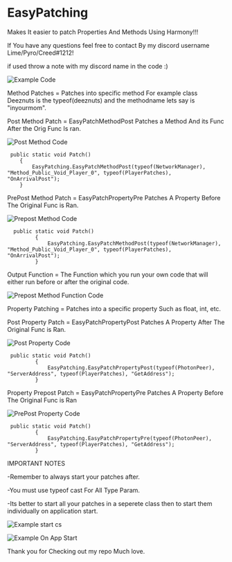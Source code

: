 # EasyPatching
Makes It easier to patch Properties And Methods Using Harmony!!!

If You have any questions feel free to contact By my discord username Lime/Pyro/Creed#1212!

if used throw a note with my discord name in the code :)

![Example Code](https://i.imgur.com/XlgJtun.png)

Method Patches = Patches into specific method For example class Deeznuts is the typeof(deeznuts) and the methodname lets say is "inyourmom".

Post Method Patch = EasyPatchMethodPost Patches a Method And its Func After the Orig Func Is ran.

![Post Method Code](https://i.imgur.com/LDqrniE.png)

     public static void Patch()
        {
            EasyPatching.EasyPatchMethodPost(typeof(NetworkManager), "Method_Public_Void_Player_0", typeof(PlayerPatches), "OnArrivalPost");
        }

PrePost Method Patch = EasyPatchPropertyPre Patches A Property Before The Original Func is Ran.

![Prepost Method Code](https://i.imgur.com/oybkPbD.png)

      public static void Patch()
             {
                 EasyPatching.EasyPatchMethodPost(typeof(NetworkManager), "Method_Public_Void_Player_0", typeof(PlayerPatches), "OnArrivalPost");
             }
Output Function = The Function which you run your own code that will either run before or after the original code.

![Prepost Method Function Code](https://i.imgur.com/xeYbxSs.png)

Property Patching = Patches into a specific property Such as float, int, etc.

Post Property Patch = EasyPatchPropertyPost Patches A Property After The Original Func is Ran.

![Post Property Code](https://i.imgur.com/tSAd9E1.png)
     
     public static void Patch()
             {
                 EasyPatching.EasyPatchPropertyPost(typeof(PhotonPeer), "ServerAddress", typeof(PlayerPatches), "GetAddress");
             }
             
Property Prepost Patch = EasyPatchPropertyPre Patches A Property Before The Original Func is Ran

![PrePost Property Code](https://i.imgur.com/RpHe86z.png)

     public static void Patch()
             {
                 EasyPatching.EasyPatchPropertyPre(typeof(PhotonPeer), "ServerAddress", typeof(PlayerPatches), "GetAddress");
             }
IMPORTANT NOTES

-Remember to always start your patches after.

-You must use typeof cast For All Type Param.

-Its better to start all your patches in a seperete class then to start them individually on application start.

![Example start cs](https://i.imgur.com/RUc0Rxc.png)

![Example On App Start](https://i.imgur.com/GxXMSC6.png)

Thank you for Checking out my repo Much love.

       
